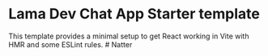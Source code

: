 # Lama Dev Chat App Starter template

This template provides a minimal setup to get React working in Vite with HMR and some ESLint rules.
#   N a t t e r  
 